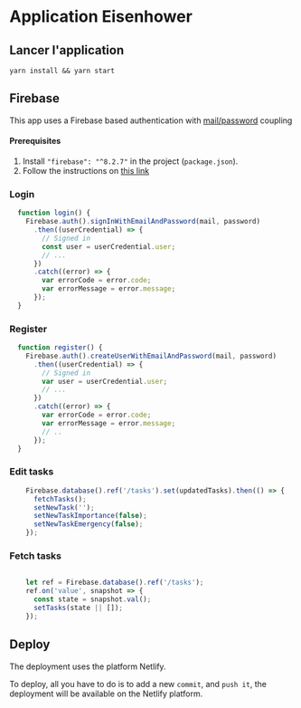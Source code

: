 # Application Eisenhower 


## Lancer l'application 

`yarn install && yarn start`

## Firebase 

This app uses a Firebase based authentication with [mail/password](https://firebase.google.com/docs/auth/web/password-auth) coupling


#### Prerequisites

1. Install `"firebase": "^8.2.7"` in the project (`package.json`).
2. Follow the instructions on [this link](https://firebase.google.com/docs/auth/web/password-auth)


### Login 
```js
  function login() {
    Firebase.auth().signInWithEmailAndPassword(mail, password)
      .then((userCredential) => {
        // Signed in
        const user = userCredential.user;
        // ...
      })
      .catch((error) => {
        var errorCode = error.code;
        var errorMessage = error.message;
      });
  }
```

### Register 

```js
  function register() {
    Firebase.auth().createUserWithEmailAndPassword(mail, password)
      .then((userCredential) => {
        // Signed in
        var user = userCredential.user;
        // ...
      })
      .catch((error) => {
        var errorCode = error.code;
        var errorMessage = error.message;
        // ..
      });
  }
```

### Edit tasks 

```js
    Firebase.database().ref('/tasks').set(updatedTasks).then(() => {
      fetchTasks();
      setNewTask('');
      setNewTaskImportance(false);
      setNewTaskEmergency(false);
    });
```


### Fetch tasks 

```js

    let ref = Firebase.database().ref('/tasks');
    ref.on('value', snapshot => {
      const state = snapshot.val();
      setTasks(state || []);
    });

```



## Deploy

The deployment uses the platform Netlify. 

To deploy, all you have to do is to add a new `commit`, and `push it`, the deployment will be available 
on the Netlify platform. 
